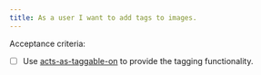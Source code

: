 ```yaml
---
title: As a user I want to add tags to images.
---
```


Acceptance criteria:
- [ ] Use [acts-as-taggable-on](https://github.com/mbleigh/acts-as-taggable-on)
  to provide the tagging functionality.
